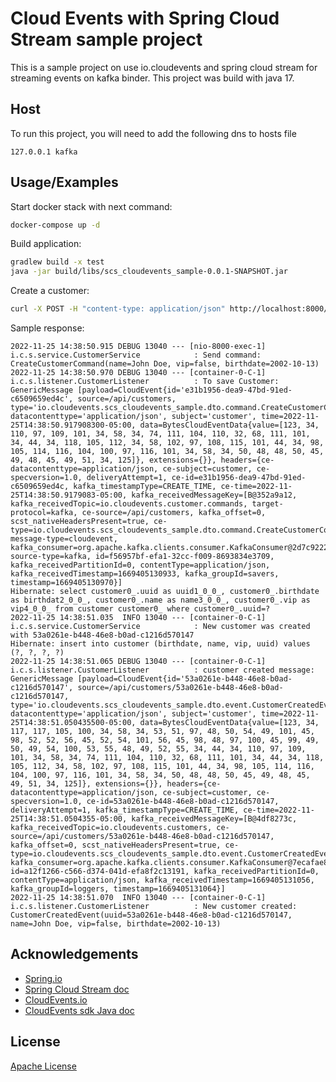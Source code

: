 
# Cloud Events with Spring Cloud Stream sample project

This is a sample project on use io.cloudevents and spring cloud stream for streaming events on kafka binder. This project was build with java 17.


## Host

To run this project, you will need to add the following dns to hosts file

`127.0.0.1 kafka`


## Usage/Examples

Start docker stack with next command:
```bash
docker-compose up -d
```
Build application:
```bash
gradlew build -x test
java -jar build/libs/scs_cloudevents_sample-0.0.1-SNAPSHOT.jar
```
Create a customer:
```bash
curl -X POST -H "content-type: application/json" http://localhost:8000/api/customers -d '{"name":"John Doe","vip":false,"birthdate":"2002-10-13"}'
```
Sample response:
```log
2022-11-25 14:38:50.915 DEBUG 13040 --- [nio-8000-exec-1] i.c.s.service.CustomerService            : Send command: CreateCustomerCommand(name=John Doe, vip=false, birthdate=2002-10-13)
2022-11-25 14:38:50.970 DEBUG 13040 --- [container-0-C-1] i.c.s.listener.CustomerListener          : To save Customer: GenericMessage [payload=CloudEvent{id='e31b1956-dea9-47bd-91ed-c6509659ed4c', source=/api/customers, type='io.cloudevents.scs_cloudevents_sample.dto.command.CreateCustomerCommand', datacontenttype='application/json', subject='customer', time=2022-11-25T14:38:50.917908300-05:00, data=BytesCloudEventData{value=[123, 34, 110, 97, 109, 101, 34, 58, 34, 74, 111, 104, 110, 32, 68, 111, 101, 34, 44, 34, 118, 105, 112, 34, 58, 102, 97, 108, 115, 101, 44, 34, 98, 105, 114, 116, 104, 100, 97, 116, 101, 34, 58, 34, 50, 48, 48, 50, 45, 49, 48, 45, 49, 51, 34, 125]}, extensions={}}, headers={ce-datacontenttype=application/json, ce-subject=customer, ce-specversion=1.0, deliveryAttempt=1, ce-id=e31b1956-dea9-47bd-91ed-c6509659ed4c, kafka_timestampType=CREATE_TIME, ce-time=2022-11-25T14:38:50.9179083-05:00, kafka_receivedMessageKey=[B@352a9a12, kafka_receivedTopic=io.cloudevents.customer.commands, target-protocol=kafka, ce-source=/api/customers, kafka_offset=0, scst_nativeHeadersPresent=true, ce-type=io.cloudevents.scs_cloudevents_sample.dto.command.CreateCustomerCommand, message-type=cloudevent, kafka_consumer=org.apache.kafka.clients.consumer.KafkaConsumer@2d7c9222, source-type=kafka, id=f56957bf-efa1-32cc-f009-8693834e3709, kafka_receivedPartitionId=0, contentType=application/json, kafka_receivedTimestamp=1669405130933, kafka_groupId=savers, timestamp=1669405130970}]
Hibernate: select customer0_.uuid as uuid1_0_0_, customer0_.birthdate as birthdat2_0_0_, customer0_.name as name3_0_0_, customer0_.vip as vip4_0_0_ from customer customer0_ where customer0_.uuid=?
2022-11-25 14:38:51.035  INFO 13040 --- [container-0-C-1] i.c.s.service.CustomerService            : New customer was created with 53a0261e-b448-46e8-b0ad-c1216d570147
Hibernate: insert into customer (birthdate, name, vip, uuid) values (?, ?, ?, ?)
2022-11-25 14:38:51.065 DEBUG 13040 --- [container-0-C-1] i.c.s.listener.CustomerListener          : customer created message: GenericMessage [payload=CloudEvent{id='53a0261e-b448-46e8-b0ad-c1216d570147', source=/api/customers/53a0261e-b448-46e8-b0ad-c1216d570147, type='io.cloudevents.scs_cloudevents_sample.dto.event.CustomerCreatedEvent', datacontenttype='application/json', subject='customer', time=2022-11-25T14:38:51.050435500-05:00, data=BytesCloudEventData{value=[123, 34, 117, 117, 105, 100, 34, 58, 34, 53, 51, 97, 48, 50, 54, 49, 101, 45, 98, 52, 52, 56, 45, 52, 54, 101, 56, 45, 98, 48, 97, 100, 45, 99, 49, 50, 49, 54, 100, 53, 55, 48, 49, 52, 55, 34, 44, 34, 110, 97, 109, 101, 34, 58, 34, 74, 111, 104, 110, 32, 68, 111, 101, 34, 44, 34, 118, 105, 112, 34, 58, 102, 97, 108, 115, 101, 44, 34, 98, 105, 114, 116, 104, 100, 97, 116, 101, 34, 58, 34, 50, 48, 48, 50, 45, 49, 48, 45, 49, 51, 34, 125]}, extensions={}}, headers={ce-datacontenttype=application/json, ce-subject=customer, ce-specversion=1.0, ce-id=53a0261e-b448-46e8-b0ad-c1216d570147, deliveryAttempt=1, kafka_timestampType=CREATE_TIME, ce-time=2022-11-25T14:38:51.0504355-05:00, kafka_receivedMessageKey=[B@4df8273c, kafka_receivedTopic=io.cloudevents.customers, ce-source=/api/customers/53a0261e-b448-46e8-b0ad-c1216d570147, kafka_offset=0, scst_nativeHeadersPresent=true, ce-type=io.cloudevents.scs_cloudevents_sample.dto.event.CustomerCreatedEvent, kafka_consumer=org.apache.kafka.clients.consumer.KafkaConsumer@7ecafae8, id=a12f1266-c566-d374-041d-efa8f2c13191, kafka_receivedPartitionId=0, contentType=application/json, kafka_receivedTimestamp=1669405131056, kafka_groupId=loggers, timestamp=1669405131064}]
2022-11-25 14:38:51.070  INFO 13040 --- [container-0-C-1] i.c.s.listener.CustomerListener          : New customer created: CustomerCreatedEvent(uuid=53a0261e-b448-46e8-b0ad-c1216d570147, name=John Doe, vip=false, birthdate=2002-10-13)
```

## Acknowledgements

- [Spring.io](https://spring.io/)
- [Spring Cloud Stream doc](https://docs.spring.io/spring-cloud-stream/docs/current/reference/html/)
- [CloudEvents.io](https://cloudevents.io/)
- [CloudEvents sdk Java doc](https://cloudevents.github.io/sdk-java/)


## License

[Apache License](https://choosealicense.com/licenses/apache-2.0/)

